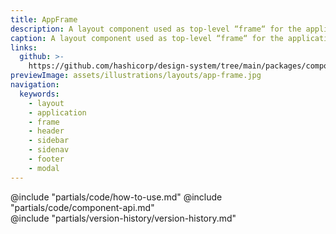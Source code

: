```yaml
---
title: AppFrame
description: A layout component used as top-level “frame“ for the application.
caption: A layout component used as top-level “frame“ for the application.
links:
  github: >-
    https://github.com/hashicorp/design-system/tree/main/packages/components/src/components/hds/app-frame
previewImage: assets/illustrations/layouts/app-frame.jpg
navigation:
  keywords:
    - layout
    - application
    - frame
    - header
    - sidebar
    - sidenav
    - footer
    - modal
---
```


<section data-tab="Code">
  @include "partials/code/how-to-use.md"
  @include "partials/code/component-api.md"
</section>

<section data-tab="Version history">
  @include "partials/version-history/version-history.md"
</section>
